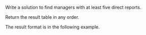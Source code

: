Write a solution to find managers with at least five direct reports.

Return the result table in any order.

The result format is in the following example.
